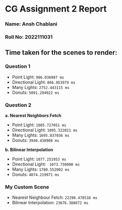 # CG Assignment 2 Report

### <b>Name:</b> Ansh Chablani
### <b>Roll No:</b> 2022111031

## Time taken for the scenes to render:

### Question 1
- Point Light: `986.036987 ms`
- Directional Light: `866.953979 ms`
- Many Lights: `2752.443115 ms`
- Donuts: `5091.294922 ms`

### Question 2
<b>a. Nearest Neighbors Fetch</b>

- Point Light: `1085.727051 ms`
- Directional Light: `1095.322021 ms`
- Many Lights: `1695.837036 ms`
- Donuts: `3940.430908 ms`

<b>b. Bilinear Interpolation</b>

- Point Light: `1077.251953 ms`
- Directional Light: ` 1073.750000 ms`
- Many Lights: `1780.552002 ms`
- Donuts: `4074.219971 ms`

### My Custom Scene
- Nearest Neighbour Fetch: `22296.478516 ms`
- Bilinear Interpolation: `23676.388672 ms`